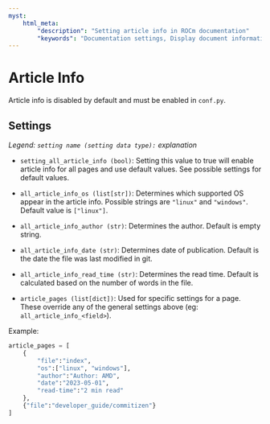 ```yaml
---
myst:
    html_meta:
        "description": "Setting article info in ROCm documentation"
        "keywords": "Documentation settings, Display document information, Display article metadata, Display document metadata"
---
```


# Article Info

Article info is disabled by default and must be enabled in `conf.py`.

## Settings

*Legend: `setting name (setting data type):` explanation*

- `setting_all_article_info (bool)`: Setting this value to true will enable article info for all pages and use default values. See possible settings for default values.

- `all_article_info_os (list[str])`: Determines which supported OS appear in the article info. Possible strings are `"linux"` and `"windows"`. Default value is `["linux"]`.

- `all_article_info_author (str)`: Determines the author. Default is empty string.

- `all_article_info_date (str)`: Determines date of publication. Default is the date the file was last modified in git.

- `all_article_info_read_time (str)`: Determines the read time. Default is calculated based on the number of words in the file.

- `article_pages (list[dict])`: Used for specific settings for a page. These override any of the general settings above (eg: `all_article_info_<field>`).

Example:

```python
article_pages = [
    {
        "file":"index",
        "os":["linux", "windows"],
        "author":"Author: AMD",
        "date":"2023-05-01",
        "read-time":"2 min read"
    },
    {"file":"developer_guide/commitizen"}
]
```
